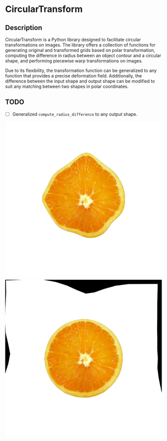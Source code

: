 # CircularTransform

## Description

CircularTransform is a Python library designed to facilitate circular transformations on images. The library offers a collection of functions for generating original and transformed grids based on polar transformation, computing the difference in radius between an object contour and a circular shape, and performing piecewise warp transformations on images.

Due to its flexibility, the transformation function can be generalized to any function that provides a precise deformation field. Additionally, the difference between the input shape and output shape can be modified to suit any matching between two shapes in polar coordinates.

## TODO

- [ ] Generalized `compute_radius_difference` to any output shape.

![alt text](circular_transform/assets/orange.png "Original")![alt text](circular_transform/assets/orange_transformed.png "Transformed")
